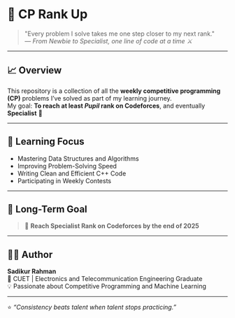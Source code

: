 # 🧠 CP Rank Up

> "Every problem I solve takes me one step closer to my next rank."  
> — *From Newbie to Specialist, one line of code at a time ⚔️*

---

## 📈 Overview
This repository is a collection of all the **weekly competitive programming (CP)** problems I’ve solved as part of my learning journey.  
My goal: **To reach at least *Pupil* rank on Codeforces**, and eventually **Specialist** 🚀

---


## 🧠 Learning Focus

- Mastering Data Structures and Algorithms  
- Improving Problem-Solving Speed  
- Writing Clean and Efficient C++ Code  
- Participating in Weekly Contests  

---

## 🏁 Long-Term Goal

> 🎯 **Reach Specialist Rank on Codeforces by the end of 2025**

---

## 👨‍💻 Author

**Sadikur Rahman**  
📍 CUET | Electronics and Telecommunication Engineering Graduate  
💡 Passionate about Competitive Programming and Machine Learning  

---

⭐ *“Consistency beats talent when talent stops practicing.”*
